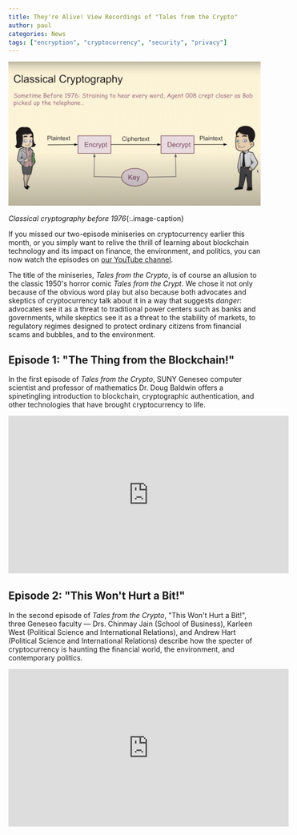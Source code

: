 ```yaml
---
title: They're Alive! View Recordings of "Tales from the Crypto"
author: paul
categories: News
tags: ["encryption", "cryptocurrency", "security", "privacy"]
---
```

![Screen shot from Tales from the Crypto Episode 1](/images/classical_crypto.jpg)

*Classical cryptography before 1976*{:.image-caption}

<span class="drop">I</span>f you missed our two-episode miniseries on cryptocurrency earlier this month, or you simply want to relive the thrill of learning about blockchain technology and its impact on finance, the environment, and politics, you can now watch the episodes on [our YouTube channel](https://www.youtube.com/channel/UCutLfFIgGyTA4RkAEwDVKTQ).

<!--more-->

The title of the miniseries, *Tales from the Crypto*, is of course an allusion to the classic 1950's horror comic *Tales from the Crypt*. We chose it not only because of the obvious word play but also because both advocates and skeptics of cryptocurrency talk about it in a way that suggests *danger*: advocates see it as a threat to traditional power centers such as banks and governments, while skeptics see it as a threat to the stability of markets, to regulatory regimes designed to protect ordinary citizens from financial scams and bubbles, and to the environment.

## Episode 1: "The Thing from the Blockchain!"

In the first episode of *Tales from the Crypto*, SUNY Geneseo computer scientist and professor of mathematics Dr. Doug Baldwin offers a spinetingling introduction to blockchain, cryptographic authentication, and other technologies that have brought cryptocurrency to life.

<iframe width="560" height="315" src="https://www.youtube.com/embed/NaMPVJC9HDM" title="YouTube video player" frameborder="0" allow="accelerometer; autoplay; clipboard-write; encrypted-media; gyroscope; picture-in-picture" allowfullscreen></iframe>

## Episode 2: "This Won't Hurt a Bit!"

In the second episode of *Tales from the Crypto*, "This Won't Hurt a Bit!", three Geneseo faculty — Drs. Chinmay Jain (School of Business), Karleen West (Political Science and International Relations), and Andrew Hart (Political Science and International Relations) describe how the specter of cryptocurrency is haunting the financial world, the environment, and contemporary politics.

<iframe width="560" height="315" src="https://www.youtube.com/embed/hUzaF6XAa_o" title="YouTube video player" frameborder="0" allow="accelerometer; autoplay; clipboard-write; encrypted-media; gyroscope; picture-in-picture" allowfullscreen></iframe>